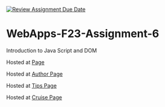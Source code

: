 [![Review Assignment Due Date](https://classroom.github.com/assets/deadline-readme-button-24ddc0f5d75046c5622901739e7c5dd533143b0c8e959d652212380cedb1ea36.svg)](https://classroom.github.com/a/b9NC0g7h)
# WebApps-F23-Assignment-6
Introduction to Java Script and DOM

Hosted at [Page](https://44-563-webapps-f23.github.io/44563-webapps-f23-assignment6-Attuluru/)

Hosted at [Author Page](https://44-563-webapps-f23.github.io/44563-webapps-f23-assignment6-Attuluru/author.html)

Hosted at [Tips Page](https://44-563-webapps-f23.github.io/44563-webapps-f23-assignment6-Attuluru/tips.html)

Hosted at [Cruise Page](https://44-563-webapps-f23.github.io/44563-webapps-f23-assignment6-Attuluru/cruise.html)
